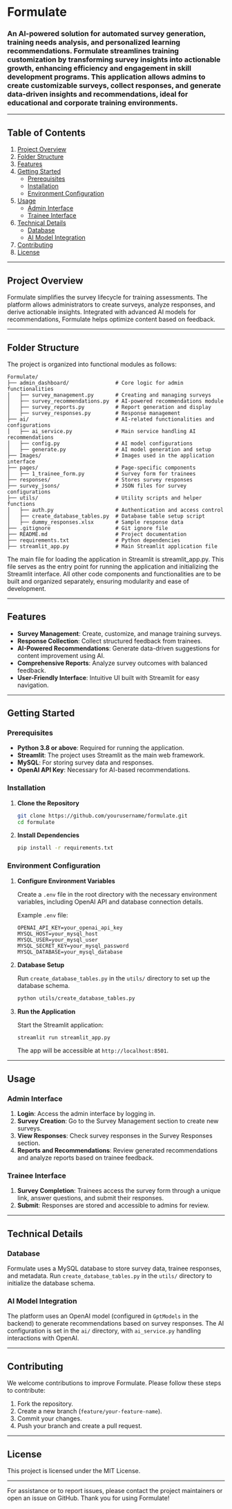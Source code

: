 # Formulate
### An AI-powered solution for automated survey generation, training needs analysis, and personalized learning recommendations. Formulate streamlines training customization by transforming survey insights into actionable growth, enhancing efficiency and engagement in skill development programs. This application allows admins to create customizable surveys, collect responses, and generate data-driven insights and recommendations, ideal for educational and corporate training environments.

---

## Table of Contents

1. [Project Overview](#project-overview)
2. [Folder Structure](#folder-structure)
3. [Features](#features)
4. [Getting Started](#getting-started)
   - [Prerequisites](#prerequisites)
   - [Installation](#installation)
   - [Environment Configuration](#environment-configuration)
5. [Usage](#usage)
   - [Admin Interface](#admin-interface)
   - [Trainee Interface](#trainee-interface)
6. [Technical Details](#technical-details)
   - [Database](#database)
   - [AI Model Integration](#ai-model-integration)
7. [Contributing](#contributing)
8. [License](#license)

---

## Project Overview

Formulate simplifies the survey lifecycle for training assessments. The platform allows administrators to create surveys, analyze responses, and derive actionable insights. Integrated with advanced AI models for recommendations, Formulate helps optimize content based on feedback.

---

## Folder Structure

The project is organized into functional modules as follows:

```plaintext
Formulate/
├── admin_dashboard/               # Core logic for admin functionalities
│   ├── survey_management.py       # Creating and managing surveys
│   ├── survey_recommendations.py  # AI-powered recommendations module
│   ├── survey_reports.py          # Report generation and display
│   ├── survey_responses.py        # Response management
├── ai/                            # AI-related functionalities and configurations
│   ├── ai_service.py              # Main service handling AI recommendations
│   ├── config.py                  # AI model configurations
│   ├── generate.py                # AI model generation and setup
├── Images/                        # Images used in the application interface
├── pages/                         # Page-specific components
│   ├── 1_trainee_form.py          # Survey form for trainees
├── responses/                     # Stores survey responses
├── survey_jsons/                  # JSON files for survey configurations
├── utils/                         # Utility scripts and helper functions
│   ├── auth.py                    # Authentication and access control
│   ├── create_database_tables.py  # Database table setup script
│   ├── dummy_responses.xlsx       # Sample response data
├── .gitignore                     # Git ignore file
├── README.md                      # Project documentation
├── requirements.txt               # Python dependencies
├── streamlit_app.py               # Main Streamlit application file
```

The main file for loading the application in Streamlit is streamlit_app.py. This file serves as the entry point for running the application and initializing the Streamlit interface. All other code components and functionalities are to be built and organized separately, ensuring modularity and ease of development.

---

## Features

- **Survey Management**: Create, customize, and manage training surveys.
- **Response Collection**: Collect structured feedback from trainees.
- **AI-Powered Recommendations**: Generate data-driven suggestions for content improvement using AI.
- **Comprehensive Reports**: Analyze survey outcomes with balanced feedback.
- **User-Friendly Interface**: Intuitive UI built with Streamlit for easy navigation.

---

## Getting Started

### Prerequisites

- **Python 3.8 or above**: Required for running the application.
- **Streamlit**: The project uses Streamlit as the main web framework.
- **MySQL**: For storing survey data and responses.
- **OpenAI API Key**: Necessary for AI-based recommendations.

### Installation

1. **Clone the Repository**

   ```bash
   git clone https://github.com/yourusername/formulate.git
   cd formulate
   ```

2. **Install Dependencies**

   ```bash
   pip install -r requirements.txt
   ```

### Environment Configuration

1. **Configure Environment Variables**

   Create a `.env` file in the root directory with the necessary environment variables, including OpenAI API and database connection details.

   Example `.env` file:

   ```plaintext
   OPENAI_API_KEY=your_openai_api_key
   MYSQL_HOST=your_mysql_host
   MYSQL_USER=your_mysql_user
   MYSQL_SECRET_KEY=your_mysql_password
   MYSQL_DATABASE=your_mysql_database
   ```

2. **Database Setup**

   Run `create_database_tables.py` in the `utils/` directory to set up the database schema.

   ```bash
   python utils/create_database_tables.py
   ```

3. **Run the Application**

   Start the Streamlit application:

   ```bash
   streamlit run streamlit_app.py
   ```

   The app will be accessible at `http://localhost:8501`.

---

## Usage

### Admin Interface

1. **Login**: Access the admin interface by logging in.
2. **Survey Creation**: Go to the Survey Management section to create new surveys.
3. **View Responses**: Check survey responses in the Survey Responses section.
4. **Reports and Recommendations**: Review generated recommendations and analyze reports based on trainee feedback.

### Trainee Interface

1. **Survey Completion**: Trainees access the survey form through a unique link, answer questions, and submit their responses.
2. **Submit**: Responses are stored and accessible to admins for review.

---

## Technical Details

### Database

Formulate uses a MySQL database to store survey data, trainee responses, and metadata. Run `create_database_tables.py` in the `utils/` directory to initialize the database schema.

### AI Model Integration

The platform uses an OpenAI model (configured in `GptModels` in the backend) to generate recommendations based on survey responses. The AI configuration is set in the `ai/` directory, with `ai_service.py` handling interactions with OpenAI.

---

## Contributing

We welcome contributions to improve Formulate. Please follow these steps to contribute:

1. Fork the repository.
2. Create a new branch (`feature/your-feature-name`).
3. Commit your changes.
4. Push your branch and create a pull request.

---

## License

This project is licensed under the MIT License.

---

For assistance or to report issues, please contact the project maintainers or open an issue on GitHub. Thank you for using Formulate!